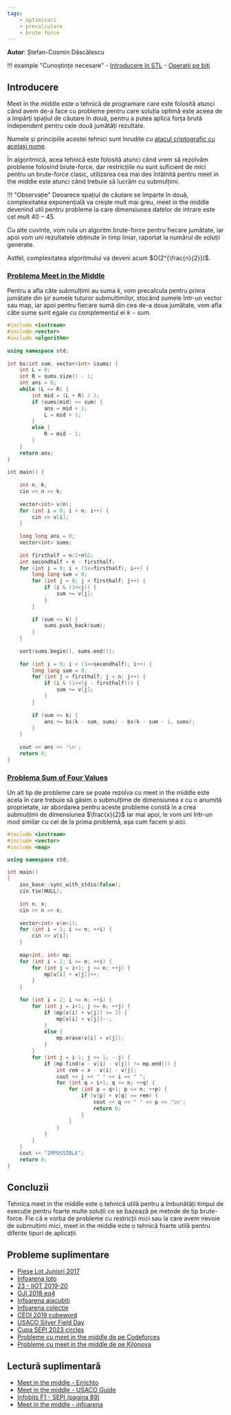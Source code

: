 ```yaml
---
tags:
    - optimizari
    - precalculare
    - brute force
---
```

**Autor**: Ștefan-Cosmin Dăscălescu

!!! example "Cunoștințe necesare"
    - [Introducere în STL](https://edu.roalgo.ro/cppintro/stl/)
    - [Operații pe biți](https://edu.roalgo.ro/mediu/bitwise-ops/)

## Introducere

Meet in the middle este o tehnică de programare care este folosită atunci când
avem de-a face cu probleme pentru care soluția optimă este aceea de a împărți
spațiul de căutare în două, pentru a putea aplica forța brută independent pentru
cele două jumătăți rezultate.

Numele și principiile acestei tehnici sunt înrudite cu [atacul criptografic cu
același nume](https://en.wikipedia.org/wiki/Meet-in-the-middle_attack).

În algoritmică, acea tehnică este folosită atunci când vrem să rezolvăm probleme
folosind brute-force, dar restricțiile nu sunt suficient de mici pentru un
brute-force clasic, utilizarea cea mai des întâlnită pentru meet in the middle
este atunci când trebuie să lucrăm cu submulțimi.

!!! "Observație"
    Deoarece spațiul de căutare se împarte în două, complexitatea exponențială
    va crește mult mai greu, meet in the middle devenind util pentru probleme la
    care dimensiunea datelor de intrare este cel mult $40-45$.

Cu alte cuvinte, vom rula un algoritm brute-force pentru fiecare jumătate, iar
apoi vom uni rezultatele obținute în timp liniar, raportat la numărul de soluții
generate.

Astfel, complexitatea algoritmului va deveni acum $O(2^{\frac{n}{2}})$.

### [Problema Meet in the Middle](https://cses.fi/problemset/task/1628/)

Pentru a afla câte submulțimi au suma $k$, vom precalcula pentru prima jumătate
din șir sumele tuturor submulțimilor, stocând sumele într-un vector sau map, iar
apoi pentru fiecare sumă din cea de-a doua jumătate, vom afla câte sume sunt
egale cu complementul ei $k - sum$.

```cpp
#include <iostream>
#include <vector>
#include <algorithm>
 
using namespace std;
 
int bs(int sum, vector<int> &sums) {
    int L = 0;
    int R = sums.size() - 1;
    int ans = 0;
    while (L <= R) {
        int mid = (L + R) / 2;
        if (sums[mid] <= sum) {
            ans = mid + 1;
            L = mid + 1;
        }
        else {
            R = mid - 1;
        }
    }
    return ans;
}
 
int main() {
 
    int n, k;
    cin >> n >> k;
    
    vector<int> v(n);
    for (int i = 0; i < n; i++) {
        cin >> v[i];
    }
    
    long long ans = 0;
    vector<int> sums;
    
    int firsthalf = n/2+n%2;
    int secondhalf = n - firsthalf;
    for (int i = 0; i < (1<<firsthalf); i++) {
        long long sum = 0;
        for (int j = 0; j < firsthalf; j++) {
            if (i & (1<<j)) {
                sum += v[j];
            }
        }
        
        if (sum <= k) {
            sums.push_back(sum);
        }
    }
    
    sort(sums.begin(), sums.end());
    
    for (int i = 0; i < (1<<secondhalf); i++) {
        long long sum = 0;
        for (int j = firsthalf; j < n; j++) {
            if (i & (1<<(j - firsthalf))) {
                sum += v[j];
            }
        }
        
        if (sum <= k) {
            ans += bs(k - sum, sums) - bs(k - sum - 1, sums);
        }
    }
    
    cout << ans << '\n';
    return 0;
}
```

### [Problema Sum of Four Values](https://cses.fi/problemset/task/1642/)

Un alt tip de probleme care se poate rezolva cu meet in the middle este acela în
care trebuie să găsim o submulțime de dimensiunea $x$ cu o anumită proprietate,
iar abordarea pentru aceste probleme constă în a crea submulțimi de dimensiunea
$\frac{x}{2}$ iar mai apoi, le vom uni într-un mod similar cu cel de la prima
problemă, așa cum facem și aici.

```cpp
#include <iostream>
#include <vector>
#include <map>

using namespace std;

int main()
{
    ios_base::sync_with_stdio(false);
    cin.tie(NULL);
    
    int n, x;
    cin >> n >> x;
    
    vector<int> v(n+1);
    for (int i = 1; i <= n; ++i) {
        cin >> v[i];
    }
        
    map<int, int> mp;
    for (int i = 2; i <= n; ++i) {
        for (int j = i+1; j <= n; ++j) {
            mp[v[i] + v[j]]++;
        }
    }
    
    for (int i = 2; i <= n; ++i) {
        for (int j = i+1; j <= n; ++j) {
            if (mp[v[i] + v[j]] >= 2) {
                mp[v[i] + v[j]]--;
            }
            else {
                mp.erase(v[i] + v[j]);
            }
        }
        for (int j = i-1; j >= 1; --j) {
            if (mp.find(x - v[i] - v[j]) != mp.end()) {
                int rem = x - v[i] - v[j];
                cout << j << " " << i << " ";
                for (int q = i+1; q <= n; ++q) {
                    for (int p = q+1; p <= n; ++p) {
                        if (v[p] + v[q] == rem) {
                            cout << q << " " << p << '\n';
                            return 0;
                        }
                    }
                }
            }
        }
    }
    cout << "IMPOSSIBLE";
    return 0;
}
```

## Concluzii

Tehnica meet in the middle este o tehnică utilă pentru a îmbunătăți timpul de
execuție pentru foarte multe soluții ce se bazează pe metode de tip brute-force.
Fie că e vorba de probleme cu restricții mici sau la care avem nevoie de
submulțimi mici, meet in the middle este o tehnică foarte utilă pentru diferite
tipuri de aplicații.

## Probleme suplimentare

- [Piese Lot Juniori 2017](https://kilonova.ro/problems/1691)
- [Infoarena loto](https://www.infoarena.ro/problema/loto)
- [23 - IIOT 2019-20](https://kilonova.ro/problems/1613/)
- [OJI 2018 eq4](https://kilonova.ro/problems/901)
- [Infoarena aiacubiti](https://www.infoarena.ro/problema/aiacubiti)
- [Infoarena colectie](https://infoarena.ro/problema/colectie)
- [CEOI 2019 cubeword](https://codeforces.com/contest/1192/problem/C)
- [USACO Silver Field
  Day](https://usaco.org/index.php?page=viewproblem2&cpid=1327)
- [Cupa SEPI 2023 circles](https://kilonova.ro/problems/990)
- [Probleme cu meet in the middle de pe
  Codeforces](https://codeforces.com/problemset?tags=meet-in-the-middle)
- [Probleme cu meet in the middle de pe Kilonova](https://kilonova.ro/tags/348)

## Lectură suplimentară

- [Meet in the middle - Errichto](https://codeforces.com/blog/entry/95571)
- [Meet in the middle - USACO
  Guide](https://usaco.guide/gold/meet-in-the-middle?lang=cpp)
- [Infobits F1 - SEPI (pagina
  89)](https://sepi.ro/assets/upload-file/infobits-f1.pdf)
- [Meet in the middle -
  infoarena](https://www.infoarena.ro/blog/meet-in-the-middle)
